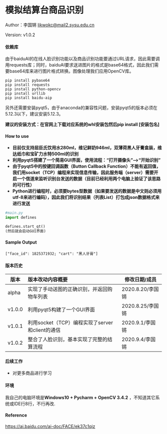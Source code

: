 # 模拟结算台商品识别 

Author：李国锵 likwokc@mail2.sysu.edu.cn

Version:  v1.0.2

#### 依赖库

由于baiduAI的在线人脸识别功能以及商品识别功能要通过URL请求，因此需要调用requests库；同时，baiduAI要求送进图片的格式是base64格式，因此我们需要base64库来进行图片格式转换。图像处理我们应用OpenCV库。

```
pip install pybase64
pip install requests
pip install python-opencv
pip install urllib
pip install baidu-aip
```

另外还需要安装pyqt5，由于anaconda的兼容性问题，安装pyqt5的版本必须在5.12.3以下，建议安装5.12.3。

**建议的安装方式：在官网上下载对应系统的whl安装包然后pip install [安装包名]**

#### How to use

- **目前仅支持屈臣氏饮用水280ml，维记鲜奶946ml，双薄荷黑人牙膏盒装，维达纸巾和宝矿力水特500ml的识别**
- **利用pyqt5搭建了一个简易GUI界面，使用流程：“打开摄像头”-->“开始识别”**
- **由于pyqt5中的按键回调函数（Button Callback Function）不能有返回值，我们用socket（TCP）编程来实现信息传输，因此服务端（server）需要开启一个信道来监听识别台发送的数据（目前已经利用两个电脑上验证了该思路的可行性）**
- **Python进行编程时，必须要bytes型数据（如果要发送的数据是中文则必须用utf-8来进行编码），因此我们将识别结果（列表List）打包成json数据格式来进行发送**

```python
#main.py
import defines

defines.start_qt()
(然后就会启动GUI界面)

```

#### Sample Output

```
["face_id": 1825371932; "cart": "黑人牙膏"]
```

#### 版本历史

| 版本   | 版本改动内容概要                                | 修改日期/成员    |
| ------ | :---------------------------------------------- | ---------------- |
| alpha  | 实现了手动送图的正确识别，并返回购物车列表      | 2020.8.20/李国锵 |
| v1.0.0 | 利用pyqt5构建了一个GUI界面                      | 2020.8.25/李国锵 |
| v1.0.1 | 利用socket（TCP）编程实现了server和client的通信 | 2020.9.1/李国锵  |
| v1.0.2 | 整合了人脸识别，基本实现了完整的结算流程        | 2020.9.4/李国锵  |

#### 后续工作

- 对更多商品进行学习

#### 环境

我自己的电脑环境是**Windows10 + Pycharm + OpenCV 3.4.2** ，不知道其它系统或IDE行8行，不行再改.

#### Reference

https://ai.baidu.com/ai-doc/FACE/ek37c1qiz
